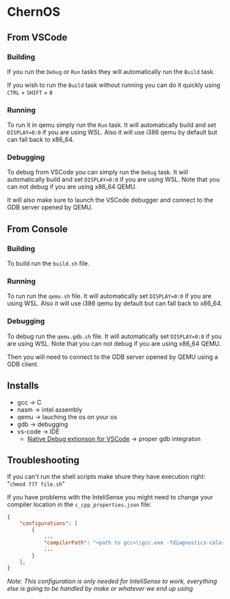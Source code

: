 # ChernOS

## From VSCode
### Building
If you run the `Debug` or `Run` tasks they will automatically run the `Build` task.

If you wish to run the `Build` task without running you can do it quickly using `CTRL` + `SHIFT` + `B`

### Running
To run it in qemu simply run the `Run` task. It will automatically build and set `DISPLAY=0:0` if you are using WSL.
Also it will use i386 qemu by default but can fall back to x86_64.

### Debugging
To debug from VSCode you can simply run the `Debug` task. It will automatically build and set `DISPLAY=0:0` if you are using WSL.
Note that you can not debug if you are using x86_64 QEMU.

It will also make sure to launch the VSCode debugger and connect to the GDB server opened by QEMU.

## From Console
### Building
To build run the `build.sh` file.

### Running
To run run the `qemu.sh` file. It will automatically set `DISPLAY=0:0` if you are using WSL.
Also it will use i386 qemu by default but can fall back to x86_64.

### Debugging
To debug run the `qemu.gdb.sh` file. It will automatically set `DISPLAY=0:0` if you are using WSL.
Note that you can not debug if you are using x86_64 QEMU.

Then you will need to connect to the GDB server opened by QEMU using a GDB client.

## Installs
+ gcc -> C
+ nasm -> intel assembly
+ qemu -> lauching the os on your os
+ gdb -> debugging
+ vs-code -> IDE
    * [Native Debug extionson for VSCode](https://marketplace.visualstudio.com/items?itemName=webfreak.debug) -> proper gdb integraton

## Troubleshooting
If you can't run the shell scripts make shure they have execution right:
"`chmod 777 file.sh`"

If you have problems with the InteliSense you might need to change your compiler location in the `c_cpp_properties.json` file:
```json
{
    "configurations": [
        {
            ...
            "compilerPath": "<path to gcc>\\gcc.exe -fdiagnostics-color=always -Wall -Wextra -std=gnu99 -nostdinc -fno-builtin -fno-stack-protector -march=i386 -m32",
            ...
        }
    ],
}
```
*Note: This configuration is only needed for InteliSense to work, everything else is going to be handled by make or whatever we end up using*
